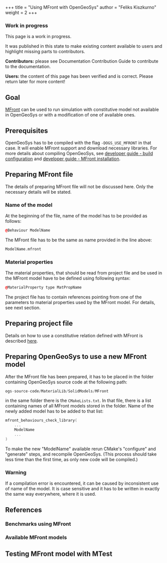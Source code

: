 +++
title = "Using MFront with OpenGeoSys"
author = "Feliks Kiszkurno"
weight = 2
+++
<div class="note">

### Work in progress

This page is a work in progress.

It was published in this state to make existing content available to users and highlight missing parts to contributors.

**Contributors:** please see Documentation Contribution Guide to contribute to the documentation.

**Users:** the content of this page has been verified and is correct. Please return later for more content!

</div>

## Goal

[MFront](https://tfel.sourceforge.net/) can be used to run simulation with constitutive model not available in OpenGeoSys or
with a modification of one of available ones.

## Prerequisites

OpenGeoSys has to be compiled with the flag `-DOGS_USE_MFRONT` in that case. It will enable MFront support and download
necessary libraries.
For more details about compiling OpenGeoSys, see [developer guide - build configuration](/docs/devguide/getting-started/build-configuration/) and [developer guide - MFront installation](/docs/devguide/packages/mfront/).

## Preparing MFront file

<!-- TODO: add content -->

The details of preparing MFront file will not be discussed here. Only the necessary details will be stated.

### Name of the model

At the beginning of the file, name of the model has to be provided as follows:

```c++
@Behaviour ModelName
```

The MFront file has to be the same as name provided in the line above:

```c++
ModelName.mfront
```

### Material properties

The material properties, that should be read from project file and be used in the MFront model have to be defined using
following syntax:

```c++
@MaterialProperty type MatPropName
```

The project file has to contain references pointing from one of the parameters to material properties used by the MFront model.
For details, see next section.

## Preparing project file

Details on how to use a constitutive relation defined with MFront is described [here](/docs/userguide/blocks/misc/constitutive_relations/#mfront).

## Preparing OpenGeoSys to use a new MFront model

After the MFront file has been prepared, it has to be placed in the folder containing OpenGeoSys source code at the following
path:

```c++
ogs-source-code/MaterialLib/SolidModels/MFront
```

in the same folder there is the `CMakeLists.txt`.
In that file, there is a list containing names of all MFront models stored in the folder.
Name of the newly added model has to be added to that list:

```c++
mfront_behaviours_check_library(
    ...
    ModelName
    ...
)
```

To make the new "ModelName" available rerun CMake's "configure" and "generate" steps, and recompile OpenGeoSys.
(This process should take less time than the first time, as only new code will be compiled.)

<div class='note'>

### Warning

If a compilation error is encountered, it can be caused by inconsistent use of name of the model.
It is case sensitive and it has to be written in exactly the same way everywhere, where it is used.

</div>

## References

<!-- TODO: add content -->

### Benchmarks using MFront

<!-- TODO: add content -->

### Available MFront models

<!-- TODO: add content -->

## Testing MFront model with MTest

<!-- TODO: add content -->
